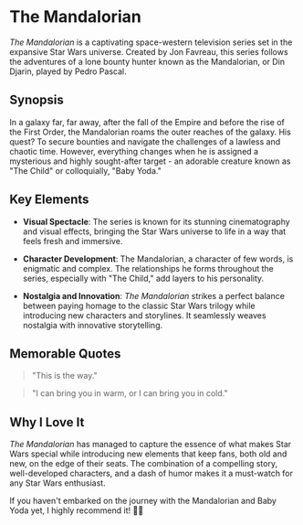 # The Mandalorian

*The Mandalorian* is a captivating space-western television series set in the expansive Star Wars universe. Created by Jon Favreau, this series follows the adventures of a lone bounty hunter known as the Mandalorian, or Din Djarin, played by Pedro Pascal.

## Synopsis

In a galaxy far, far away, after the fall of the Empire and before the rise of the First Order, the Mandalorian roams the outer reaches of the galaxy. His quest? To secure bounties and navigate the challenges of a lawless and chaotic time. However, everything changes when he is assigned a mysterious and highly sought-after target - an adorable creature known as "The Child" or colloquially, "Baby Yoda."

## Key Elements

- **Visual Spectacle**: The series is known for its stunning cinematography and visual effects, bringing the Star Wars universe to life in a way that feels fresh and immersive.

- **Character Development**: The Mandalorian, a character of few words, is enigmatic and complex. The relationships he forms throughout the series, especially with "The Child," add layers to his personality.

- **Nostalgia and Innovation**: *The Mandalorian* strikes a perfect balance between paying homage to the classic Star Wars trilogy while introducing new characters and storylines. It seamlessly weaves nostalgia with innovative storytelling.

## Memorable Quotes

> "This is the way."

> "I can bring you in warm, or I can bring you in cold."

## Why I Love It

*The Mandalorian* has managed to capture the essence of what makes Star Wars special while introducing new elements that keep fans, both old and new, on the edge of their seats. The combination of a compelling story, well-developed characters, and a dash of humor makes it a must-watch for any Star Wars enthusiast.

If you haven't embarked on the journey with the Mandalorian and Baby Yoda yet, I highly recommend it! 🌌✨
